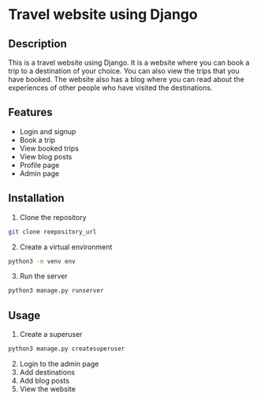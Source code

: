 # Travel website using Django

## Description
This is a travel website using Django. It is a website where you can book a trip to a destination of your choice. You can also view the trips that you have booked. The website also has a blog where you can read about the experiences of other people who have visited the destinations.

## Features
* Login and signup
* Book a trip
* View booked trips
* View blog posts
* Profile page
* Admin page

## Installation
1. Clone the repository
```bash
git clone reepository_url
```
2. Create a virtual environment
```bash
python3 -m venv env
```
3. Run the server
```bash
python3 manage.py runserver
```

## Usage
1. Create a superuser
```bash
python3 manage.py createsuperuser
```
2. Login to the admin page
3. Add destinations
4. Add blog posts
5. View the website
